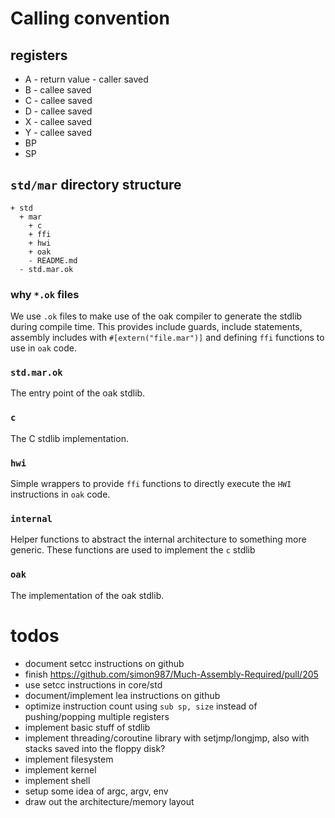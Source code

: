 # Calling convention

## registers
- A - return value - caller saved
- B - callee saved
- C - callee saved
- D - callee saved
- X - callee saved
- Y - callee saved
- BP
- SP

## `std/mar` directory structure
```
+ std
  + mar
    + c
    + ffi
    + hwi
    + oak
    - README.md
  - std.mar.ok
```
### why `*.ok` files
We use `.ok` files to make use of the oak compiler to generate the stdlib during compile time. This provides include guards, include statements, assembly includes with `#[extern("file.mar")]` and defining `ffi` functions to use in `oak` code.

### `std.mar.ok`
The entry point of the oak stdlib.

### `c`
The C stdlib implementation.

### `hwi`
Simple wrappers to provide `ffi` functions to directly execute the `HWI` instructions in `oak` code.

### `internal`
Helper functions to abstract the internal architecture to something more generic. These functions are used to implement the `c` stdlib

### `oak`
The implementation of the oak stdlib.

# todos
- document setcc instructions on github
- finish https://github.com/simon987/Much-Assembly-Required/pull/205
- use setcc instructions in core/std
- document/implement lea instructions on github
- optimize instruction count using `sub sp, size` instead of pushing/popping multiple registers
- implement basic stuff of stdlib
- implement threading/coroutine library with setjmp/longjmp, also with stacks saved into the floppy disk?
- implement filesystem
- implement kernel
- implement shell
- setup some idea of argc, argv, env
- draw out the architecture/memory layout

